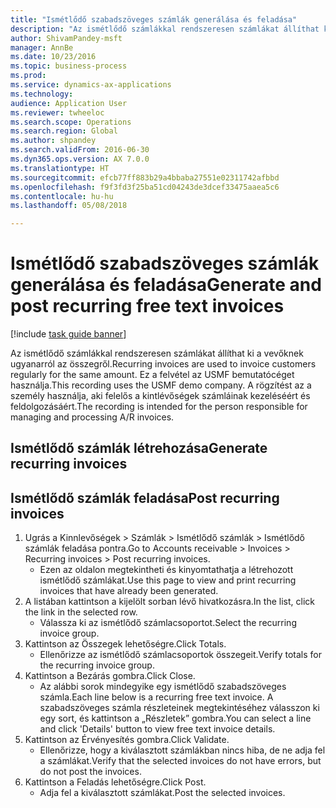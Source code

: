 ```yaml
--- 
title: "Ismétlődő szabadszöveges számlák generálása és feladása"
description: "Az ismétlődő számlákkal rendszeresen számlákat állíthat ki a vevőknek ugyanarról az összegről."
author: ShivamPandey-msft
manager: AnnBe
ms.date: 10/23/2016
ms.topic: business-process
ms.prod: 
ms.service: dynamics-ax-applications
ms.technology: 
audience: Application User
ms.reviewer: twheeloc
ms.search.scope: Operations
ms.search.region: Global
ms.author: shpandey
ms.search.validFrom: 2016-06-30
ms.dyn365.ops.version: AX 7.0.0
ms.translationtype: HT
ms.sourcegitcommit: efcb77ff883b29a4bbaba27551e02311742afbbd
ms.openlocfilehash: f9f3fd3f25ba51cd04243de3dcef33475aaea5c6
ms.contentlocale: hu-hu
ms.lasthandoff: 05/08/2018

---
```

# <a name="generate-and-post-recurring-free-text-invoices"></a><span data-ttu-id="95ddb-103">Ismétlődő szabadszöveges számlák generálása és feladása</span><span class="sxs-lookup"><span data-stu-id="95ddb-103">Generate and post recurring free text invoices</span></span>

[!include [task guide banner](../../includes/task-guide-banner.md)]

<span data-ttu-id="95ddb-104">Az ismétlődő számlákkal rendszeresen számlákat állíthat ki a vevőknek ugyanarról az összegről.</span><span class="sxs-lookup"><span data-stu-id="95ddb-104">Recurring invoices are used to invoice customers regularly for the same amount.</span></span> <span data-ttu-id="95ddb-105">Ez a felvétel az USMF bemutatócéget használja.</span><span class="sxs-lookup"><span data-stu-id="95ddb-105">This recording uses the USMF demo company.</span></span> <span data-ttu-id="95ddb-106">A rögzítést az a személy használja, aki felelős a kintlévőségek számláinak kezeléséért és feldolgozásáért.</span><span class="sxs-lookup"><span data-stu-id="95ddb-106">The recording is intended for the person responsible for managing and processing A/R invoices.</span></span>


## <a name="generate-recurring-invoices"></a><span data-ttu-id="95ddb-107">Ismétlődő számlák létrehozása</span><span class="sxs-lookup"><span data-stu-id="95ddb-107">Generate recurring invoices</span></span>

## <a name="post-recurring-invoices"></a><span data-ttu-id="95ddb-108">Ismétlődő számlák feladása</span><span class="sxs-lookup"><span data-stu-id="95ddb-108">Post recurring invoices</span></span>
1. <span data-ttu-id="95ddb-109">Ugrás a Kinnlevőségek > Számlák > Ismétlődő számlák > Ismétlődő számlák feladása pontra.</span><span class="sxs-lookup"><span data-stu-id="95ddb-109">Go to Accounts receivable > Invoices > Recurring invoices > Post recurring invoices.</span></span>
    * <span data-ttu-id="95ddb-110">Ezen az oldalon megtekintheti és kinyomtathatja a létrehozott ismétlődő számlákat.</span><span class="sxs-lookup"><span data-stu-id="95ddb-110">Use this page to view and print recurring invoices that have already been generated.</span></span>  
2. <span data-ttu-id="95ddb-111">A listában kattintson a kijelölt sorban lévő hivatkozásra.</span><span class="sxs-lookup"><span data-stu-id="95ddb-111">In the list, click the link in the selected row.</span></span>
    * <span data-ttu-id="95ddb-112">Válassza ki az ismétlődő számlacsoportot.</span><span class="sxs-lookup"><span data-stu-id="95ddb-112">Select the recurring invoice group.</span></span>  
3. <span data-ttu-id="95ddb-113">Kattintson az Összegek lehetőségre.</span><span class="sxs-lookup"><span data-stu-id="95ddb-113">Click Totals.</span></span>
    * <span data-ttu-id="95ddb-114">Ellenőrizze az ismétlődő számlacsoportok összegeit.</span><span class="sxs-lookup"><span data-stu-id="95ddb-114">Verify totals for the recurring invoice group.</span></span>  
4. <span data-ttu-id="95ddb-115">Kattintson a Bezárás gombra.</span><span class="sxs-lookup"><span data-stu-id="95ddb-115">Click Close.</span></span>
    * <span data-ttu-id="95ddb-116">Az alábbi sorok mindegyike egy ismétlődő szabadszöveges számla.</span><span class="sxs-lookup"><span data-stu-id="95ddb-116">Each line below is a recurring free text invoice.</span></span> <span data-ttu-id="95ddb-117">A szabadszöveges számla részleteinek megtekintéséhez válasszon ki egy sort, és kattintson a „Részletek” gombra.</span><span class="sxs-lookup"><span data-stu-id="95ddb-117">You can select a line and click 'Details' button to view free text invoice details.</span></span>  
5. <span data-ttu-id="95ddb-118">Kattintson az Érvényesítés gombra.</span><span class="sxs-lookup"><span data-stu-id="95ddb-118">Click Validate.</span></span>
    * <span data-ttu-id="95ddb-119">Ellenőrizze, hogy a kiválasztott számlákban nincs hiba, de ne adja fel a számlákat.</span><span class="sxs-lookup"><span data-stu-id="95ddb-119">Verify that the selected invoices do not have errors, but do not post the invoices.</span></span>  
6. <span data-ttu-id="95ddb-120">Kattintson a Feladás lehetőségre.</span><span class="sxs-lookup"><span data-stu-id="95ddb-120">Click Post.</span></span>
    * <span data-ttu-id="95ddb-121">Adja fel a kiválasztott számlákat.</span><span class="sxs-lookup"><span data-stu-id="95ddb-121">Post the selected invoices.</span></span>  


